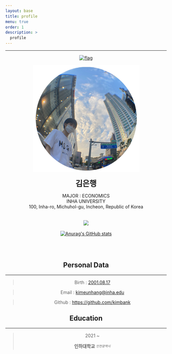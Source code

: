 ```yaml
---
layout: base
title: profile
menu: true
order: 1
description: >
  profile
---
```


---


<center>

<!-- ![header](https://capsule-render.vercel.app/api?type=waving&reversal=true&color=black&text=日八冂斤&height=222&fontSize=100&animation=fadeIn&fontColor=5fc397) -->
<!-- fontColor=A3DCBE //초록색 -->


<a href="https://github.com/kimbank" target = "_blank"><img src="https://capsule-render.vercel.app/api?type=waving&reversal=true&color=6e747e&text=日八冂斤&height=222&fontSize=100&animation=fadeIn&fontColor=b3ffe7" alt="flag"></a>

</center>


<center>
<img src="assets/img/profile.png" width="333" height="333" alt="My Image">

<span style=
"font-size:170%;
font-weight:bold">
김은행
</span>
</center>

<center>MAJOR : ECONOMICS</center>

<center>INHA UNIVERSITY</center>

<center>100, Inha-ro, Michuhol-gu, Incheon, Republic of Korea</center>
<br/><br/>





<center>
<img src="https://camo.githubusercontent.com/68f3a8fc235dbd97bb867691688103dde3157773b695c41fe797290974f86c64/687474703a2f2f6d617a617373756d6e6964612e7774662f6170692f76322f67656e65726174655f62616467653f626f6a3d62616e6c7878"><a>
<center>








<!-- https://github.com/badges/shields -->



<!-- [![Solved.ac프로필](http://mazassumnida.wtf/api/v2/generate_badge?boj=banlxx)](https://solved.ac/banlxx) -->



<!-- http://commitcombo.com/maker -->
<!-- [![commit combo](http://commitcombo.com/get?user=kimbank&theme=Emerald-mini)](https://github.com/devxb/commitcombo) -->



<!-- https://readmeplants.com/maker?name=Devxb&planet=yellowMoon&plant=blossomTree&nameTag=blackNameTag&ground=hill&background=black -->
<!-- [![readmeplants](https://readmeplants.com/get?name=kimbank&planet=blueMoon&plant=blossomTree&nameTag=blackNameTag&ground=hill&background=black)](https://github.com/devxb/readmeplants)  -->



<!-- https://github.com/mazassumnida/mazacofo -->
<!-- [![CodeForces Profile](https://cf.leed.at?id=banlxx)](https://codeforces.com/profile/banlxx) -->







<center>

<!-- https://github.com/anuraghazra/github-readme-stats -->
<!-- ![Anurag's GitHub stats](https://github-readme-stats.vercel.app/api?username=kimbank&theme=graywhite&show_icons=true) -->

<a href="https://github.com/kimbank" target = "_blank"><img src="https://github-readme-stats.vercel.app/api?username=kimbank&theme=vue&show_icons=true" alt="Anurag's GitHub stats"></a>

</center>
<br/><br/>



<!-- https://github.com/ryo-ma/github-profile-trophy -->
<!-- [![trophy](https://github-profile-trophy.vercel.app/?username=kimbank)](https://github.com/kimbank/) -->




## Personal Data





---

> Birth : [2001.08.17](https://en.wikipedia.org/wiki/2001#Births)

> Email : <a href="mailto:kimeunhang@inha.edu">kimeunhang@inha.edu</a>

> Github : <a href="https://github.com/kimbank">https://github.com/kimbank</a>

## Education

---
<!-- 
> 2008 ~ 2012
>
> **두레학교** <sub><sup>_경기도 구리시_</sup></sub>

> 2012 ~ 2013
>
> **동곡초등학교** <sub><sup>_경기도 남양주시_</sup></sub>

> 2014 ~ 2016
>
> **동화중학교** <sub><sup>_경기도 남양주시_</sup></sub>

> 2017 ~ 2017
>
> **동화고등학교** <sub><sup>_경기도 남양주시_</sup></sub>

> 2017 ~ 2019
>
> **백양고등학교** <sub><sup>_경기도 고양시_</sup></sub> -->

> 2021 ~
>
> **인하대학교** <sub><sup>_인천광역시_</sup></sub>
